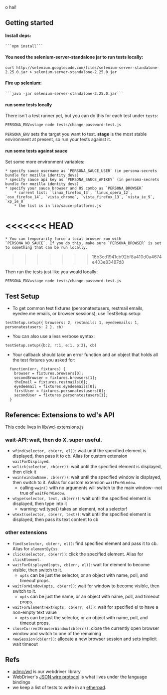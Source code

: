 o hai!

## Getting started

#### Install deps:

    ```npm install```

#### You need the selenium-server-standalone jar to run tests locally:

   ```curl http://selenium.googlecode.com/files/selenium-server-standalone-2.25.0.jar > selenium-server-standalone-2.25.0.jar```

#### Fire up selenium:

    ```java -jar selenium-server-standalone-2.25.0.jar```

#### run some tests locally

There isn't a test runner yet, but you can do this for each test under `tests`:

    PERSONA_ENV=stage node tests/change-password-test.js

`PERSONA_ENV` sets the target you want to test. **stage** is the most stable environment at present, so run your tests against it.
    
#### run some tests against sauce

Set some more environment variables:

    * specify sauce username as `PERSONA_SAUCE_USER` (in persona-secrets bundle for mozilla identity devs)
    * specify sauce api key as `PERSONA_SAUCE_APIKEY` (in persona-secrets bundle for mozilla identity devs)
    * specify your sauce browser and OS combo as `PERSONA_BROWSER`
        * current list: `linux_firefox_13`, `linux_opera_12`, `osx_firefox_14`, `vista_chrome`, `vista_firefox_13`, `vista_ie_9`, `xp_ie_8`
        * the list is in lib/sauce-platforms.js
<<<<<<< HEAD
=======
    * You can temporarily force a local browser run with `PERSONA_NO_SAUCE`. If you do this, make sure `PERSONA_BROWSER` is set to something that can be run locally.
>>>>>>> 16b3cd1941eb92bf8a410d0a4674e403e83487d8

Then run the tests just like you would locally:

    PERSONA_ENV=stage node tests/change-password-test.js

## Test Setup

* To get common test fixtures (personatestusers, restmail emails, eyedee.me emails, or browser sessions), use TestSetup.setup:

```testSetup.setup({ browsers: 2, restmails: 1, eyedeemails: 1, personatestusers: 2 }, cb)```

* You can also use a less verbose syntax:

```testSetup.setup({b:2, r:1, e:1, p:2}, cb)```

* Your callback should take an error function and an object that holds all the test fixtures you asked for:

```
  function(err, fixtures) {
    browser = fixtures.browsers[0];
    secondBrowser = fixtures.browsers[1];
    theEmail = fixtures.restmails[0];
    eyedeemail = fixtures.eyedeemails[0];
    firstUser = fixtures.personatestusers[0];
    secondUser = fixtures.personatestusers[1];
  }
```


## Reference: Extensions to wd's API

This code lives in lib/wd-extensions.js

### wait-API: wait, then do X. super useful.

* `wfind(selector, cb(err, el))`: wait until the specified element is displayed, then pass it to cb. Alias for custom extension `waitForDisplayed`.
* `wclick(selector, cb(err))`: wait until the specified element is displayed, then click it
* `wwin(windowName, cb(err))`: wait until the specified window is displayed, then switch to it. Aslias for custom extension `waitForWindow`.
  * calling `wwin()` with no arguments will switch to the main window--not true of `waitForWindow`.
* `wtype(selector, text, cb(err))`: wait until the specified element is displayed, then type into it
  * warning: wd.type() takes an element, not a selector!
* `wtext(selector, cb(err, text))`: wait until the specified element is displayed, then pass its text content to cb

### other extensions

* `find(selector, cb(err, el))`: find specified element and pass it to cb. Alias for `elementByCss`.
* `click(selector, cb(err))`: click the specified element. Alias for `clickElement`.
* `waitForDisplayed(opts, cb(err, el))`: wait for element to become visible, then switch to it.
  * `opts` can be just the selector, or an object with name, poll, and timeout props.
* `waitForWindow(opts, cb(err))`: wait for window to become visible, then switch to it.
  * `opts` can be just the name, or an object with name, poll, and timeout props.
* `waitForElementText(opts, cb(err, el))`: wait for specified el to have a non-empty text value
  * `opts` can be just the selector, or an object with name, poll, and timeout props.
* `closeCurrentBrowserWindow(cb(err))`: close the currently open browser window and switch to one of the remaining
* `newSession(cb(err))`: allocate a new browser session and sets implicit wait timeout

## Refs

* [admc/wd](https://github.com/admc/wd) is our webdriver library
* WebDriver's [JSON wire protocol](http://code.google.com/p/selenium/wiki/JsonWireProtocol#/session/:sessionId/timeouts/implicit_wait) is what lives under the language bindings
* we keep a list of tests to write in an [etherpad](https://id.etherpad.mozilla.org/test-automation-spec).
